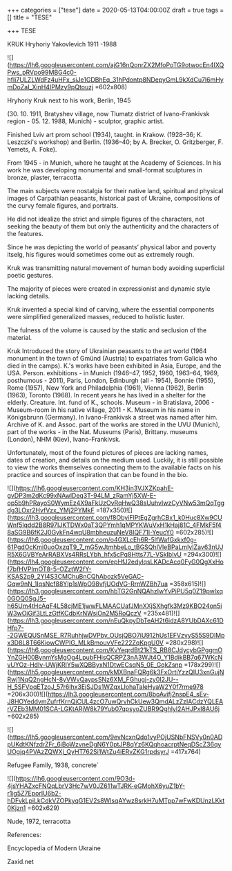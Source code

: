 +++
categories = ["tese"]
date = 2020-05-13T04:00:00Z
draft = true
tags = []
title = "TESE"

+++
TESE

KRUK Hryhoriy Yakovlevich 1911 -1988

![](https://lh6.googleusercontent.com/ajG16nQonrZX2MfoPoTG9otwocEn4IXQPws_pRVpo99MBG4c0-hfIi7ULZLWdFz4uHFx_siJe1GDBhEq_31hPdontp8NDepyGmL9kXdCu7l6mHymDoZaI_XinH4IPMzy9pQtouzj =602x808)

Hryhoriy Kruk next to his work, Berlin, 1945

(30. 10. 1911, Bratyshev village, now Tlumatz district of Ivano-Frankivsk region - 05. 12. 1988, Munich) - sculptor, graphic artist.

Finished Lviv art prom school (1934), taught. in Krakow. (1928–36; K. Leszczki's workshop) and Berlin. (1936–40; by A. Brecker, O. Gritzberger, F. Yemets, A. Foke).

From 1945 - in Munich, where he taught at the Academy of Sciences. In his work he was developing monumental and small-format sculptures in bronze, plaster, terracotta.

The main subjects were nostalgia for their native land, spiritual and physical images of Carpathian peasants, historical past of Ukraine, compositions of the curvy female figures, and portraits.

He did not idealize the strict and simple figures of the characters, not seeking the beauty of them but only the authenticity and the characters of the features.

Since he was depicting the world of peasants’ physical labor and poverty itselg, his figures would sometimes come out as extremely rough.

Kruk was transmitting natural movement of human body avoiding superficial poetic gestures.

The majority of pieces were created in expressionist and dynamic style lacking details.

Kruk invented a special kind of carving, where the essential components were simplified generalized masses, reduced to holistic luster.

The fulness of the volume is caused by the static and seclusion of the material.

Kruk Introduced the story of Ukrainian peasants to the art world (1964 monument in the town of Gmünd (Austria) to expatriates from Galicia who died in the camps). K.'s works have been exhibited in Asia, Europe, and the USA. Person. exhibitions - in Munich (1946–47, 1952, 1960, 1963–64, 1969, posthumous - 2011), Paris, London, Edinburgh (all - 1954), Bonnie (1955), Rome (1957), New York and Philadelphia (1961), Vienna (1962), Berlin (1963), Toronto (1968). In recent years he has lived in a shelter for the elderly. Creature. Int. fund of K., schools. Museum - in Bratislava, 2006 - Museum-room in his native village, 2011 - K. Museum in his name in Königsbrunn (Germany). In Ivano-Frankivsk a street was named after him. Archive of K. and Assoc. part of the works are stored in the UVU (Munich), part of the works - in the Nat. Museums (Paris), Brittany. museums (London), NHM (Kiev), Ivano-Frankivsk.

Unfortunately, most of the found pictures of pieces are lacking names, dates of creation, and details on the medium used. Luckily, it is still possible to view the works themselves connecting them to the available facts on his practice and sources of inspiration that can be found in the bio.

![](https://lh6.googleusercontent.com/KH3in3VJXZKpahE-gvDP3m2dKc99xNAwlDeq3T-94LM_zRamYj5XW-E-op5b9hPRayoS0WymEz4X9aFkUzOvRqHwQ38sUuhvIwzCyVNw53mQqTggdg3LOxr2HvfVzx_YMj2PYMkF =187x350)![](https://lh3.googleusercontent.com/f8ObyiFlPtEgZgrhCBx1_k0Huc8Xw9CUWnf5lqdd2B8R97IJKTDWx0aT3QPYmh1qMPYKWuVxH1kHaj81C_4FMkF5f48aSG9B6fK2J0GykFn4wqU8mbheuzuNeV8IQF71I-YeucY0 =602x285)![](https://lh6.googleusercontent.com/o4GXLcEh6R-5lfWafGxkxf0g-61PgdOcKmi0uoOxzqT9_7_mG5wJtmhbeLo_tBGSQhIVleBPaLmlyIZav63nUJR5X6GVBYeArRABXVs4RRsLYbh_hfx5cPq8Htts77L-VSkIblvU =294x300)![](https://lh4.googleusercontent.com/epHfJ2edylqsLKADcAcq0FyG0QgXxHof7bfHVPImOT8-5-OZztW2fY-KSAS2p9_2YI4S3CMChuBnCQhAbozk5VeGAC-Gqw9nN_1IqsNcf88YIp1sWpO98vfjUOdVG-RrnWZBh7ua =358x615)![](https://lh3.googleusercontent.com/hbTG2GnNQAhzIwYvPiPU5q0Z19pwlxq0GOQ0SgJ5-h65Um4tHcAqF4L58cjME1jwwFLMAACUafJMnXXjSXhgfk3Mz9KBO24on5iW3wOiGjf3LtLzGtfKCdbKrNWsiOn2M5RoQczV =235x481)![](https://lh3.googleusercontent.com/nEuQkpyDbTeAH2t6idzA8YUbDAXc61DHfp7--2GWEQUSnMSE_R7RuhhjwDVPbv_OUsjQBO7iU912hUs1EFVzvyS55S9DlMpx3D8L8T66KiowCWPIG_MLkBmouvVFe222ZqKpgU0V =280x298)![](https://lh6.googleusercontent.com/KvYeqrdBt21kTS_RB8CJdycybGPggmOYnZGH00BynmYsMgOg4LpubFHisQCRPZ3nA3WJt4O_Y1BdikBB7q67WKcNvUYOz-Hdlv-UWjKRIY5wXQBByxN1DtwECsqN5_0E_GqkZsnp =178x299)![](https://lh5.googleusercontent.com/kMXBnaFQRg6k3FxOrtiYzzQIU3xnGujNRwj1NqQ2ngHcN-8yVWvQaypsSNz6XM_FGhugj-zy0I2JU--H_5SFVpqETzoJ_57r6lhx3EjSJDs1WZqxLIohaTaIeHyaW2Y0f7rme978 =206x300)![](https://lh3.googleusercontent.com/8boAvifj2nspE4_sEv-J8HOYeddvmZufrfKrnQiCUL4zcO7uwQrvhCkUew3QmdALzZzIACdzYQLEArVZEb3MM01SCA-LGKtARjW8k79Yub07qpsyoZUBR9Qghlyl2AHJPxI8AU6j =602x285)

![](https://lh5.googleusercontent.com/9evNcxnQdo1vyPOjUSNbFNSVy0n0ADpUKdtKNfzdrZFr_6iBoWzvneDgN6Y0ptJP8qYz6KQqhoacrptNeqDScZ36qyUOgjq4PVAzZQWXj_QyHT762Si1WtZu4iERvZKG1rpdsyrJ =417x764)

Refugee Family, 1938, concrete\`

![](https://lh6.googleusercontent.com/9O3d-4jsYHAZxcFNQqLbrV3Hc7wV0JZ611wTJRK-eGMohX6yuZ1bY-r1ig5Z7EporIU6b2-hDFvkLpiLkCdkVZOPkyqG1EV2s8WIsqAYwz8srkH7uMTpp7wFwKDUnzLKkt0Kjzn1 =602x629)

Nude, 1972, terracotta

References:

Encyclopedia of Modern Ukraine

Zaxid.net